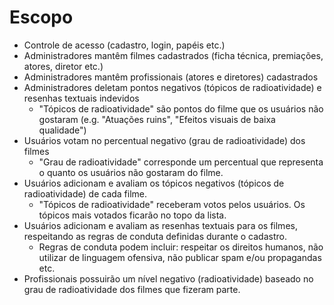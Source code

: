 # Escopo

- Controle de acesso (cadastro, login, papéis etc.)
- Administradores mantêm filmes cadastrados (ficha técnica, premiações, atores, diretor etc.)
- Administradores mantêm profissionais (atores e diretores) cadastrados
- Administradores deletam pontos negativos (tópicos de radioatividade) e resenhas textuais indevidos    
	- "Tópicos de radioatividade" são pontos do filme que os usuários não gostaram (e.g. "Atuações ruins", "Efeitos visuais de baixa qualidade")
- Usuários votam no percentual negativo (grau de radioatividade) dos filmes 
	- "Grau de radioatividade" corresponde um percentual que representa o quanto os usuários não gostaram do filme. 
- Usuários adicionam e avaliam os tópicos negativos (tópicos de radioatividade) de cada filme.
	- "Tópicos de radioatividade" receberam votos pelos usuários. Os tópicos mais votados ficarão no topo da lista.    
- Usuários adicionam e avaliam as resenhas textuais para os filmes, respeitando as regras de conduta definidas durante o cadastro.
	- Regras de conduta podem incluir: respeitar os direitos humanos, não utilizar de linguagem ofensiva, não publicar spam e/ou propagandas etc.
- Profissionais possuirão um nível negativo (radioatividade) baseado no grau de radioatividade dos filmes que fizeram parte.  
